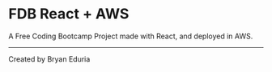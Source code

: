 # FDB React + AWS

A Free Coding Bootcamp Project made with React, and deployed in AWS.

---

Created by Bryan Eduria
